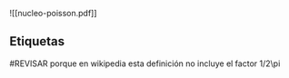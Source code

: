 ![[nucleo-poisson.pdf]]


## Etiquetas
#REVISAR porque en wikipedia esta definición no incluye el factor 1/2\pi
